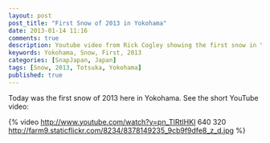 ```yaml
---
layout: post
post_title: "First Snow of 2013 in Yokohama"
date: 2013-01-14 11:16
comments: true
description: Youtube video from Rick Cogley showing the first snow in Yokohama in 2013.
keywords: Yokohama, Snow, First, 2013
categories: [SnapJapan, Japan]
tags: [Snow, 2013, Totsuka, Yokohama]
published: true
---
```

Today was the first snow of 2013 here in Yokohama. See the short YouTube video: 

{% video http://www.youtube.com/watch?v=pn_TlRtIHKI 640 320 http://farm9.staticflickr.com/8234/8378149235_9cb9f9dfe8_z_d.jpg %}  

